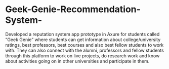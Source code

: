 # Geek-Genie-Recommendation-System-
Developed a reputation system app prototype in Axure for students called “Geek Genie” where students can get information about college/university ratings, best professors, best courses and also best fellow students to work with. They can also connect with the alumni, professors and fellow students through this platform to work on live projects, do research work and know about activities going on in other universities and participate in them.
